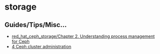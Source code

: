 # storage

## Guides/Tips/Misc...

* [red_hat_ceph_storage/Chapter 2. Understanding process management for Ceph](https://access.redhat.com/documentation/en-us/red_hat_ceph_storage/4/html/administration_guide/understanding-process-management-for-ceph)
* [4 Ceph cluster administration](https://documentation.suse.com/ses/7.1/html/ses-all/admin-caasp-cluster.html)